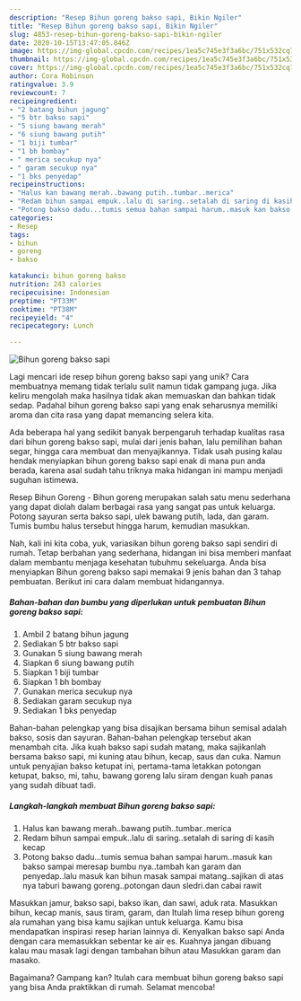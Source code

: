 ```yaml
---
description: "Resep Bihun goreng bakso sapi, Bikin Ngiler"
title: "Resep Bihun goreng bakso sapi, Bikin Ngiler"
slug: 4853-resep-bihun-goreng-bakso-sapi-bikin-ngiler
date: 2020-10-15T13:47:05.846Z
image: https://img-global.cpcdn.com/recipes/1ea5c745e3f3a6bc/751x532cq70/bihun-goreng-bakso-sapi-foto-resep-utama.jpg
thumbnail: https://img-global.cpcdn.com/recipes/1ea5c745e3f3a6bc/751x532cq70/bihun-goreng-bakso-sapi-foto-resep-utama.jpg
cover: https://img-global.cpcdn.com/recipes/1ea5c745e3f3a6bc/751x532cq70/bihun-goreng-bakso-sapi-foto-resep-utama.jpg
author: Cora Robinson
ratingvalue: 3.9
reviewcount: 7
recipeingredient:
- "2 batang bihun jagung"
- "5 btr bakso sapi"
- "5 siung bawang merah"
- "6 siung bawang putih"
- "1 biji tumbar"
- "1 bh bombay"
- " merica secukup nya"
- " garam secukup nya"
- "1 bks penyedap"
recipeinstructions:
- "Halus kan bawang merah..bawang putih..tumbar..merica"
- "Redam bihun sampai empuk..lalu di saring..setalah di saring di kasih kecap"
- "Potong bakso dadu...tumis semua bahan sampai harum..masuk kan bakso sampai meresap bumbu nya..tambah kan garam dan penyedap..lalu masuk kan bihun masak sampai matang..sajikan di atas nya taburi bawang goreng..potongan daun sledri.dan cabai rawit"
categories:
- Resep
tags:
- bihun
- goreng
- bakso

katakunci: bihun goreng bakso 
nutrition: 243 calories
recipecuisine: Indonesian
preptime: "PT33M"
cooktime: "PT38M"
recipeyield: "4"
recipecategory: Lunch

---
```



![Bihun goreng bakso sapi](https://img-global.cpcdn.com/recipes/1ea5c745e3f3a6bc/751x532cq70/bihun-goreng-bakso-sapi-foto-resep-utama.jpg)

Lagi mencari ide resep bihun goreng bakso sapi yang unik? Cara membuatnya memang tidak terlalu sulit namun tidak gampang juga. Jika keliru mengolah maka hasilnya tidak akan memuaskan dan bahkan tidak sedap. Padahal bihun goreng bakso sapi yang enak seharusnya memiliki aroma dan cita rasa yang dapat memancing selera kita.

Ada beberapa hal yang sedikit banyak berpengaruh terhadap kualitas rasa dari bihun goreng bakso sapi, mulai dari jenis bahan, lalu pemilihan bahan segar, hingga cara membuat dan menyajikannya. Tidak usah pusing kalau hendak menyiapkan bihun goreng bakso sapi enak di mana pun anda berada, karena asal sudah tahu triknya maka hidangan ini mampu menjadi suguhan istimewa.

Resep Bihun Goreng - Bihun goreng merupakan salah satu menu sederhana yang dapat diolah dalam berbagai rasa yang sangat pas untuk keluarga. Potong sayuran serta bakso sapi, ulek bawang putih, lada, dan garam. Tumis bumbu halus tersebut hingga harum, kemudian masukkan.


Nah, kali ini kita coba, yuk, variasikan bihun goreng bakso sapi sendiri di rumah. Tetap berbahan yang sederhana, hidangan ini bisa memberi manfaat dalam membantu menjaga kesehatan tubuhmu sekeluarga. Anda bisa menyiapkan Bihun goreng bakso sapi memakai 9 jenis bahan dan 3 tahap pembuatan. Berikut ini cara dalam membuat hidangannya.

<!--inarticleads1-->

##### Bahan-bahan dan bumbu yang diperlukan untuk pembuatan Bihun goreng bakso sapi:

1. Ambil 2 batang bihun jagung
1. Sediakan 5 btr bakso sapi
1. Gunakan 5 siung bawang merah
1. Siapkan 6 siung bawang putih
1. Siapkan 1 biji tumbar
1. Siapkan 1 bh bombay
1. Gunakan  merica secukup nya
1. Sediakan  garam secukup nya
1. Sediakan 1 bks penyedap


Bahan-bahan pelengkap yang bisa disajikan bersama bihun semisal adalah bakso, sosis dan sayuran. Bahan-bahan pelengkap tersebut akan menambah cita. Jika kuah bakso sapi sudah matang, maka sajikanlah bersama bakso sapi, mi kuning atau bihun, kecap, saus dan cuka. Namun untuk penyajian bakso ketupat ini, pertama-tama letakkan potongan ketupat, bakso, mi, tahu, bawang goreng lalu siram dengan kuah panas yang sudah dibuat tadi. 

<!--inarticleads2-->

##### Langkah-langkah membuat Bihun goreng bakso sapi:

1. Halus kan bawang merah..bawang putih..tumbar..merica
1. Redam bihun sampai empuk..lalu di saring..setalah di saring di kasih kecap
1. Potong bakso dadu...tumis semua bahan sampai harum..masuk kan bakso sampai meresap bumbu nya..tambah kan garam dan penyedap..lalu masuk kan bihun masak sampai matang..sajikan di atas nya taburi bawang goreng..potongan daun sledri.dan cabai rawit


Masukkan jamur, bakso sapi, bakso ikan, dan sawi, aduk rata. Masukkan bihun, kecap manis, saus tiram, garam, dan Itulah lima resep bihun goreng ala rumahan yang bisa kamu sajikan untuk keluarga. Kamu bisa mendapatkan inspirasi resep harian lainnya di. Kenyalkan bakso sapi Anda dengan cara memasukkan sebentar ke air es. Kuahnya jangan dibuang kalau mau masak lagi dengan tambahan bihun atau Masukkan garam dan masako. 

Bagaimana? Gampang kan? Itulah cara membuat bihun goreng bakso sapi yang bisa Anda praktikkan di rumah. Selamat mencoba!
